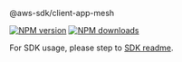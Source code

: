 @aws-sdk/client-app-mesh

[![NPM version](https://img.shields.io/npm/v/@aws-sdk/client-app-mesh/rc.svg)](https://www.npmjs.com/package/@aws-sdk/client-app-mesh)
[![NPM downloads](https://img.shields.io/npm/dm/@aws-sdk/client-app-mesh.svg)](https://www.npmjs.com/package/@aws-sdk/client-app-mesh)

For SDK usage, please step to [SDK readme](https://github.com/aws/aws-sdk-js-v3).
